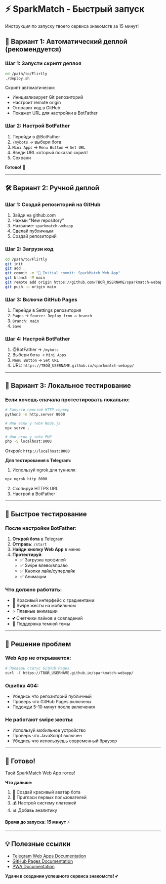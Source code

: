 # ⚡ SparkMatch - Быстрый запуск

Инструкция по запуску твоего сервиса знакомств за 15 минут!

## 🚀 Вариант 1: Автоматический деплой (рекомендуется)

### Шаг 1: Запусти скрипт деплоя
```bash
cd /path/to/Flirtly
./deploy.sh
```

Скрипт автоматически:
- Инициализирует Git репозиторий
- Настроит remote origin
- Отправит код в GitHub
- Покажет URL для настройки в BotFather

### Шаг 2: Настрой BotFather
1. Перейди в @BotFather
2. `/mybots` → выбери бота
3. `Mini Apps` → `Menu Button` → `Set URL`
4. Введи URL который показал скрипт
5. Сохрани

**Готово!** 🎉

---

## 🛠 Вариант 2: Ручной деплой

### Шаг 1: Создай репозиторий на GitHub
1. Зайди на github.com
2. Нажми "New repository"
3. Название: `sparkmatch-webapp`
4. Сделай публичным
5. Создай репозиторий

### Шаг 2: Загрузи код
```bash
cd /path/to/Flirtly
git init
git add .
git commit -m "🚀 Initial commit: SparkMatch Web App"
git branch -M main
git remote add origin https://github.com/ТВОЙ_USERNAME/sparkmatch-webapp.git
git push -u origin main
```

### Шаг 3: Включи GitHub Pages
1. Перейди в Settings репозитория
2. `Pages` → `Source: Deploy from a branch`
3. `Branch: main`
4. `Save`

### Шаг 4: Настрой BotFather
1. @BotFather → `/mybots`
2. Выбери бота → `Mini Apps`
3. `Menu Button` → `Set URL`
4. URL: `https://ТВОЙ_USERNAME.github.io/sparkmatch-webapp/`

---

## 🎯 Вариант 3: Локальное тестирование

### Если хочешь сначала протестировать локально:

```bash
# Запусти простой HTTP сервер
python3 -m http.server 8000

# Или если у тебя Node.js
npx serve .

# Или если у тебя PHP
php -S localhost:8000
```

Открой: `http://localhost:8000`

**Для тестирования в Telegram:**
1. Используй ngrok для туннеля:
```bash
npx ngrok http 8000
```
2. Скопируй HTTPS URL
3. Настрой в BotFather

---

## 📱 Быстрое тестирование

### После настройки BotFather:

1. **Открой бота** в Telegram
2. **Отправь**: `/start`
3. **Найди кнопку Web App** в меню
4. **Протестируй**:
   - ✅ Загрузка профилей
   - ✅ Swipe влево/вправо
   - ✅ Кнопки лайк/суперлайк
   - ✅ Анимации

### Что должно работать:
- 🎨 Красивый интерфейс с градиентами
- 📱 Swipe жесты на мобильном
- ⚡ Плавные анимации
- 💕 Счетчики лайков и совпадений
- 🌙 Поддержка темной темы

---

## 🚨 Решение проблем

### Web App не открывается:
```bash
# Проверь статус GitHub Pages
curl -I https://ТВОЙ_USERNAME.github.io/sparkmatch-webapp/
```

### Ошибка 404:
- Убедись что репозиторий публичный
- Проверь что GitHub Pages включены
- Подожди 5-10 минут после включения

### Не работают swipe жесты:
- Используй мобильное устройство
- Проверь что JavaScript включен
- Убедись что используешь современный браузер

---

## 🎉 Готово!

Твой SparkMatch Web App готов! 

**Что дальше:**
1. 🎨 Создай красивый аватар бота
2. 📢 Пригласи первых пользователей
3. 💰 Настрой систему платежей
4. 📊 Добавь аналитику

**Время до запуска: 15 минут** ⚡

---

## 💡 Полезные ссылки

- [Telegram Web Apps Documentation](https://core.telegram.org/bots/webapps)
- [GitHub Pages Documentation](https://pages.github.com/)
- [PWA Documentation](https://web.dev/progressive-web-apps/)

**Удачи в создании успешного сервиса знакомств!** 💕
